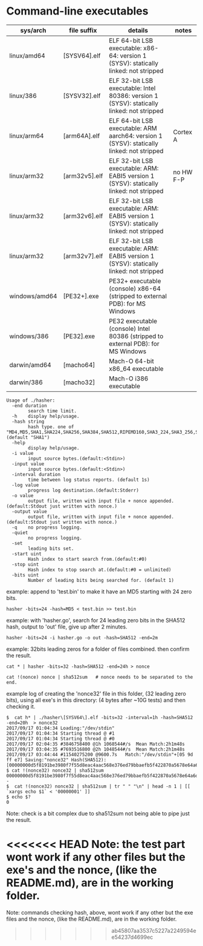 # Command-line executables

|  sys/arch     |   file suffix      |           details                                                                         |    notes       |
|---------------|--------------------|-------------------------------------------------------------------------------------------|----------------|
| linux/amd64   | [SYSV64].elf       | ELF 64-bit LSB executable: x86-64: version 1 (SYSV): statically linked: not stripped      |                |
| linux/386     | [SYSV32].elf       | ELF 32-bit LSB executable: Intel 80386: version 1 (SYSV): statically linked: not stripped |                |
| linux/arm64   | [arm64A].elf       | ELF 64-bit LSB executable: ARM aarch64: version 1 (SYSV): statically linked: not stripped |   Cortex A     |
| linux/arm32   | [arm32v5].elf      | ELF 32-bit LSB executable: ARM: EABI5 version 1 (SYSV): statically linked: not stripped   |   no HW F-P    |
| linux/arm32   | [arm32v6].elf      | ELF 32-bit LSB executable: ARM: EABI5 version 1 (SYSV): statically linked: not stripped   |   		      |
| linux/arm32   | [arm32v7].elf      | ELF 32-bit LSB executable: ARM: EABI5 version 1 (SYSV): statically linked: not stripped   |  	          |
| windows/amd64 | [PE32+].exe        | PE32+ executable (console) x86-64 (stripped to external PDB): for MS Windows              |                |
| windows/386   | [PE32].exe         | PE32 executable (console) Intel 80386 (stripped to external PDB): for MS Windows          |                |
| darwin/amd64  | [macho64]          | Mach-O 64-bit x86_64 executable                                                           |                |
| darwin/386    | [macho32]          | Mach-O i386 executable                                                                    |                |

```
Usage of ./hasher:
  -end duration
    	search time limit.
  -h	display help/usage.
  -hash string
    	hash type. one of "MD4,MD5,SHA1,SHA224,SHA256,SHA384,SHA512,RIPEMD160,SHA3_224,SHA3_256,SHA3_384,SHA3_512,SHA512_224,SHA512_256" (default "SHA1")
  -help
    	display help/usage.
  -i value
    	input source bytes.(default:<Stdin>)
  -input value
    	input source bytes.(default:<Stdin>)
  -interval duration
    	time between log status reports. (default 1s)
  -log value
    	progress log destination.(default:Stderr)
  -o value
    	output file, written with input file + nonce appended.(default:Stdout just written with nonce.)
  -output value
    	output file, written with input file + nonce appended.(default:Stdout just written with nonce.)
  -q	no progress logging.
  -quiet
    	no progress logging.
  -set
    	leading bits set.
  -start uint
    	Hash index to start search from.(default:#0)
  -stop uint
    	Hash index to stop search at.(default:#0 = unlimited)
  -bits uint
    	Number of leading bits being searched for. (default 1)

```    	
 
example: append to 'test.bin' to make it have an MD5 starting with 24 zero bits.
```
hasher -bits=24 -hash=MD5 < test.bin >> test.bin
```

example: with 'hasher.go', search for 24 leading zero bits in the SHA512 hash, output to 'out' file, give up after 2 minutes.
```
hasher -bits=24 -i hasher.go -o out -hash=SHA512 -end=2m
```

example: 32bits leading zeros for a folder of files combined. then confirm the result.
```
cat * | hasher -bits=32 -hash=SHA512 -end=24h > nonce

cat !(nonce) nonce | sha512sum   # nonce needs to be separated to the end.
```

example log of creating the 'nonce32' file in this folder, (32 leading zero bits), using all exe's in this directory: (4 bytes after ~10G tests) and then checking it.
```
$  cat h* | ./hasher\[SYSV64\].elf -bits=32 -interval=1h -hash=SHA512 -end=20h  > nonce32
2017/09/17 01:04:34 Loading:"/dev/stdin"
2017/09/17 01:04:34 Starting thread @ #1
2017/09/17 01:04:34 Starting thread @ #0
2017/09/17 02:04:35 #3846758400 @1h	1068544#/s	Mean Match:2h1m48s
2017/09/17 03:04:35 #7693516800 @2h	1048544#/s	Mean Match:2h1m48s
2017/09/17 03:44:44 #11540275200 @9600.7s	Match:"/dev/stdin"+[05 9d ff e7] Saving:"nonce32" Hash(SHA512):[00000000d5f8191be3980f7f55d8eac4aac568e376ed79bbaefb5f422870a5678e64a6d5b2f16bd449b853d2a06ef68c486e7a3ab11adeff792a054eb8ec905c]
$ cat !(nonce32) nonce32 | sha512sum
00000000d5f8191be3980f7f55d8eac4aac568e376ed79bbaefb5f422870a5678e64a6d5b2f16bd449b853d2a06ef68c486e7a3ab11adeff792a054eb8ec905c  -
$  cat !(nonce32) nonce32 | sha512sum | tr " " "\n" | head -n 1 | [[ `xargs echo $1` < '00000001' ]]
$ echo $?
0
```
Note: check is a bit complex due to sha512sum not being able to pipe just the result.

<<<<<<< HEAD
Note: the test part wont work if any other files but the exe's and the nonce, (like the README.md), are in the working folder.
=======
Note: commands checking hash, above, wont work if any other but the exe files and the nonce, (like the README.md), are in the working folder.
>>>>>>> ab45807aa3537c5227a2249594ee54237d4699ec

